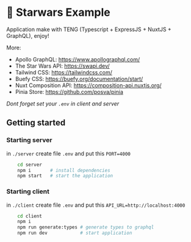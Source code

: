 
# 🚀 Starwars Example

Application make with TENG (Typescript + ExpressJS + NuxtJS + GraphQL), enjoy!

More:
* Apollo GraphQL: https://www.apollographql.com/
* The Star Wars API: https://swapi.dev/
* Tailwind CSS: https://tailwindcss.com/
* Buefy CSS: https://buefy.org/documentation/start/
* Nuxt Composition API: https://composition-api.nuxtjs.org/ 
* Pinia Store: https://github.com/posva/pinia

*Dont forget set your `.env` in client and server*

## Getting started

### Starting server

in `./server` create file `.env` and put this `PORT=4000`

```bash
    cd server
    npm i       # install dependencies
    npm start   # start the application
```
### Starting client

in `./client` create file `.env` and put this `API_URL=http://localhost:4000`

```bash
    cd client
    npm i
    npm run generate:types # generate types to graphql
    npm run dev            # start application
```
